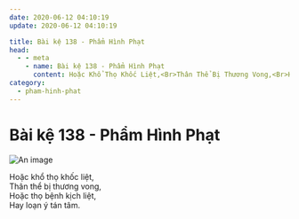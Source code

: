 ```yaml
---
date: 2020-06-12 04:10:19
update: 2020-06-12 04:10:19

title: Bài kệ 138 - Phẩm Hình Phạt
head:
  - - meta
    - name: Bài kệ 138 - Phẩm Hình Phạt
      content: Hoặc Khổ Thọ Khốc Liệt,<Br>Thân Thể Bị Thương Vong,<Br>Hoặc Thọ Bệnh Kịch Liệt,<Br>Hay Loạn Ý Tán Tâm.<Br>
category:
  - pham-hinh-phat
---
```


# Bài kệ 138 - Phẩm Hình Phạt

![An image](/img/pham-hinh-phat/pham-hinh-phat-138.jpg)

Hoặc khổ thọ khốc liệt,<br>Thân thể bị thương vong,<br>Hoặc thọ bệnh kịch liệt,<br>Hay loạn ý tán tâm.<br>
